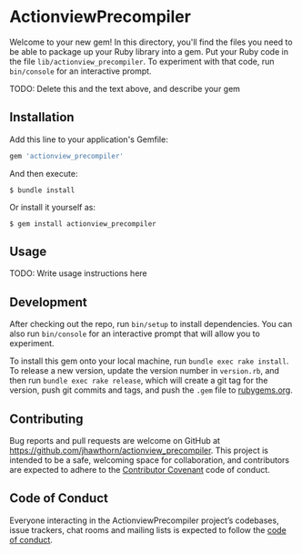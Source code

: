 # ActionviewPrecompiler

Welcome to your new gem! In this directory, you'll find the files you need to be able to package up your Ruby library into a gem. Put your Ruby code in the file `lib/actionview_precompiler`. To experiment with that code, run `bin/console` for an interactive prompt.

TODO: Delete this and the text above, and describe your gem

## Installation

Add this line to your application's Gemfile:

```ruby
gem 'actionview_precompiler'
```

And then execute:

    $ bundle install

Or install it yourself as:

    $ gem install actionview_precompiler

## Usage

TODO: Write usage instructions here

## Development

After checking out the repo, run `bin/setup` to install dependencies. You can also run `bin/console` for an interactive prompt that will allow you to experiment.

To install this gem onto your local machine, run `bundle exec rake install`. To release a new version, update the version number in `version.rb`, and then run `bundle exec rake release`, which will create a git tag for the version, push git commits and tags, and push the `.gem` file to [rubygems.org](https://rubygems.org).

## Contributing

Bug reports and pull requests are welcome on GitHub at https://github.com/jhawthorn/actionview_precompiler. This project is intended to be a safe, welcoming space for collaboration, and contributors are expected to adhere to the [Contributor Covenant](http://contributor-covenant.org) code of conduct.

## Code of Conduct

Everyone interacting in the ActionviewPrecompiler project’s codebases, issue trackers, chat rooms and mailing lists is expected to follow the [code of conduct](https://github.com/jhawthorn/actionview_precompiler/blob/master/CODE_OF_CONDUCT.md).
